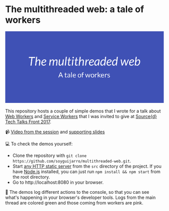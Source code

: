 # The multithreaded web: a tale of workers

![Banner](banner.png)

This repository hosts a couple of simple demos that I wrote for a talk about [Web Workers](https://developer.mozilla.org/en-US/docs/Web/API/Web_Workers_API/Using_web_workers) and [Service Workers](https://developer.mozilla.org/en-US/docs/Web/API/Service_Worker_API/Using_Service_Workers) that I was invited to give at [Source{d} Tech Talks Front 2017](http://talks.sourced.tech/front-2017/).

:video_camera: [Video from the session](https://www.youtube.com/watch?v=yo25lpqKc-E) and [supporting slides](http://slides.com/soyguijarro/multithreaded-web)

:computer: To check the demos yourself:

- Clone the repository with `git clone https://github.com/soyguijarro/multithreaded-web.git`.
- Start [any HTTP static server](https://gist.github.com/willurd/5720255) from the `src` directory of the project. If you have [Node.js](https://nodejs.org/en/) installed, you can just run `npm install && npm start` from the root directory.
- Go to http://localhost:8080 in your browser.

:memo: The demos log different actions to the console, so that you can see what's happening in your browser's developer tools. Logs from the main thread are colored green and those coming from workers are pink.
